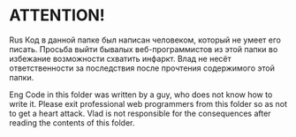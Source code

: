 # ATTENTION!
Rus 
Код в данной папке был написан человеком, который не умеет его писать.
Просьба выйти бывалых веб-программистов из этой папки во избежание возможности схватить инфаркт.
Влад не несёт ответственности за последствия после прочтения содержимого этой папки.

Eng
Code in this folder was written by a guy, who does not know how to write it.
Please exit professional web programmers from this folder so as not to get a heart attack.
Vlad is not responsible for the consequences after reading the contents of this folder.